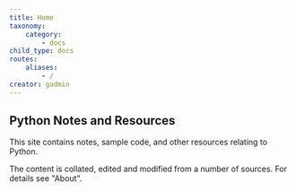 ```yaml
---
title: Home
taxonomy:
    category:
        - docs
child_type: docs
routes:
    aliases:
        - /
creator: gadmin
---
```


## Python Notes and Resources


This site contains notes, sample code, and other resources relating to Python.

The content is collated, edited and modified from a number of sources. For details see "About".